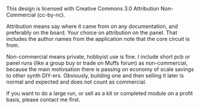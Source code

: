 This design is licensed with Creative Commons 3.0 Attribution Non-Commercial (cc-by-nc).

Attribution means say where it came from on any documentation, and preferably on the board.  Your choice on attribution on the panel. That includes the author names from the application note that the core circuit is from.

Non-commercial means private, hobbyist use is fine. I include short pcb or panel runs (like a group buy or trade on Muffs forum) as non-commercial, because the main motivsation there is passing on economy of scale savings to other synth DIY-ers. Obviously, building one and then selling it later is normal and expected and does not count as commercial.

If you want to do a large run, or sell as a kit or completed module on a profit basis, please contact me first.
